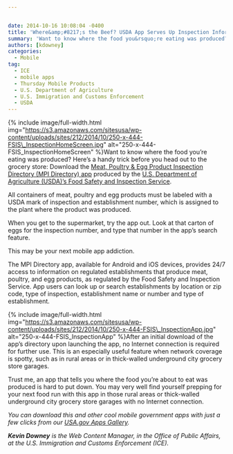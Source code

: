 ```yaml
---


date: 2014-10-16 10:08:04 -0400
title: 'Where&amp;#8217;s the Beef? USDA App Serves Up Inspection Information'
summary: 'Want to know where the food you&rsquo;re eating was produced? Here&rsquo;s a handy trick before you head out to the grocery store\: Download the&nbsp;Meat, Poultry &amp;amp; Egg Product Inspection Directory (MPI Directory) app&nbsp;produced by the U.S. Department of Agriculture (USDA)&rsquo;s Food Safety and Inspection Service. All containers of meat, poultry and egg'
authors: [kdowney]
categories:
  - Mobile
tag:
  - ICE
  - mobile apps
  - Thursday Mobile Products
  - U.S. Department of Agriculture
  - U.S. Immigration and Customs Enforcement
  - USDA
---
```



{% include image/full-width.html img="https://s3.amazonaws.com/sitesusa/wp-content/uploads/sites/212/2014/10/250-x-444-FSIS\_InspectionHomeScreen.jpg" alt="250-x-444-FSIS\_InspectionHomeScreen" %}Want to know where the food you’re eating was produced? Here’s a handy trick before you head out to the grocery store: Download the [Meat, Poultry & Egg Product Inspection Directory (MPI Directory) app](http://www.fsis.usda.gov/wps/portal/fsis/topics/inspection/mpi-directory) produced by the [U.S. Department of Agriculture (USDA)’s Food Safety and Inspection Service](http://www.fsis.usda.gov).

All containers of meat, poultry and egg products must be labeled with a USDA mark of inspection and establishment number, which is assigned to the plant where the product was produced.

When you get to the supermarket, try the app out. Look at that carton of eggs for the inspection number, and type that number in the app’s search feature.

This may be your next mobile app addiction.

The MPI Directory app, available for Android and iOS devices, provides 24/7 access to information on regulated establishments that produce meat, poultry, and egg products, as regulated by the Food Safety and Inspection Service. App users can look up or search establishments by location or zip code, type of inspection, establishment name or number and type of establishment.


{% include image/full-width.html img="https://s3.amazonaws.com/sitesusa/wp-content/uploads/sites/212/2014/10/250-x-444-FSIS\_InspectionApp.jpg" alt="250-x-444-FSIS\_InspectionApp" %}After an initial download of the app’s directory upon launching the app, no Internet connection is required for further use. This is an especially useful feature when network coverage is spotty, such as in rural areas or in thick-walled underground city grocery store garages.

Trust me, an app that tells you where the food you’re about to eat was produced is hard to put down. You may very well find yourself prepping for your next food run with this app in those rural areas or thick-walled underground city grocery store garages with no Internet connection.

_You can download this and other cool mobile government apps with just a few clicks from our [USA.gov Apps Gallery](http://apps.usa.gov/)._

_**Kevin Downey** is the Web Content Manager, in the Office of Public Affairs, at the U.S. Immigration and Customs Enforcement (ICE)._
